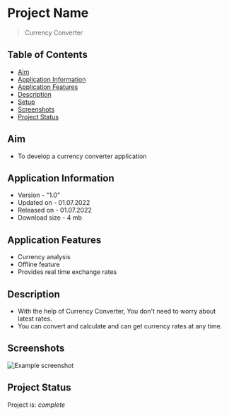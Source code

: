 # Project Name
> Currency Converter


## Table of Contents
* [Aim](#aim)
* [Application Information](#application-information)
* [Application Features](#application-features)
* [Description](#description)
* [Setup](#setup)
* [Screenshots](#screenshots)
* [Project Status](#project-status)


## Aim
- To develop a currency converter application


## Application Information
- Version - "1.0"
- Updated on - 01.07.2022
- Released on - 01.07.2022
- Download size - 4 mb


## Application Features
- Currency analysis
- Offline feature
- Provides real time exchange rates


## Description
 - With the help of Currency Converter, You don't need to worry about latest rates.
 - You can convert and calculate and can get currency rates at any time.


## Screenshots
![Example screenshot](./img/screenshot.png)
<!-- If you have screenshots you'd like to share, include them here. -->


## Project Status
Project is:  _complete_ 

